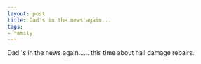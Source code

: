 ```yaml
---
layout: post
title: Dad's in the news again...
tags:
- family
---
```

Dad''s in the news again...… this time about hail damage repairs.
